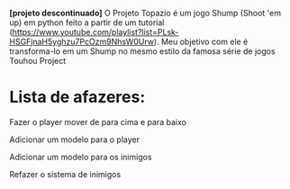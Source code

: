 **[projeto descontinuado]**
O Projeto Topazio é um jogo Shump (Shoot 'em up) em python feito a partir de um tutorial (https://www.youtube.com/playlist?list=PLsk-HSGFjnaH5yghzu7PcOzm9NhsW0Urw). Meu objetivo com ele é transforma-lo em um Shump no mesmo estilo da famosa série de jogos Touhou Project

#

# Lista de afazeres:

Fazer o player mover de para cima e para baixo

Adicionar um modelo para o player

Adicionar um modelo para os inimigos

Refazer o sistema de inimigos

